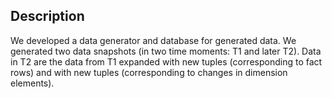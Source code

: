 ## Description
We developed a data generator and database for generated data. We generated two data snapshots (in two time moments: T1 and later T2). Data in T2 are the data from T1 expanded with new tuples (corresponding to fact rows) and with new tuples (corresponding to changes in dimension elements).

